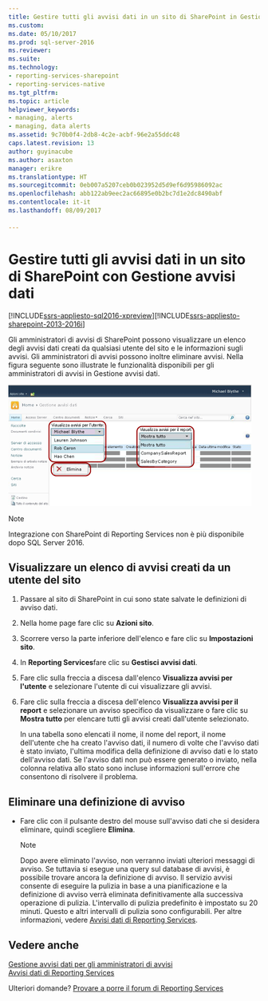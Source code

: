 ```yaml
---
title: Gestire tutti gli avvisi dati in un sito di SharePoint in Gestione avvisi dati | Documenti Microsoft
ms.custom: 
ms.date: 05/10/2017
ms.prod: sql-server-2016
ms.reviewer: 
ms.suite: 
ms.technology:
- reporting-services-sharepoint
- reporting-services-native
ms.tgt_pltfrm: 
ms.topic: article
helpviewer_keywords:
- managing, alerts
- managing, data alerts
ms.assetid: 9c70b0f4-2db8-4c2e-acbf-96e2a55ddc48
caps.latest.revision: 13
author: guyinacube
ms.author: asaxton
manager: erikre
ms.translationtype: HT
ms.sourcegitcommit: 0eb007a5207ceb0b023952d5d9ef6d95986092ac
ms.openlocfilehash: abb122ab9eec2ac66895e0b2bc7d1e2dc8490abf
ms.contentlocale: it-it
ms.lasthandoff: 08/09/2017

---
```

# <a name="manage-all-data-alerts-on-a-sharepoint-site-in-data-alert-manager"></a>Gestire tutti gli avvisi dati in un sito di SharePoint con Gestione avvisi dati

[!INCLUDE[ssrs-appliesto-sql2016-xpreview](../includes/ssrs-appliesto-sql2016-xpreview.md)][!INCLUDE[ssrs-appliesto-sharepoint-2013-2016i](../includes/ssrs-appliesto-sharepoint-2013-2016.md)]

Gli amministratori di avvisi di SharePoint possono visualizzare un elenco degli avvisi dati creati da qualsiasi utente del sito e le informazioni sugli avvisi. Gli amministratori di avvisi possono inoltre eliminare avvisi. Nella figura seguente sono illustrate le funzionalità disponibili per gli amministratori di avvisi in Gestione avvisi dati.

 ![Gestione di avvisi per gli amministratori del sito SharePoint](../reporting-services/media/rs-alertmanagersite.gif "Gestione avvisi per gli amministratori del sito SharePoint")

> [!NOTE]
> Integrazione con SharePoint di Reporting Services non è più disponibile dopo SQL Server 2016.

## <a name="view-a-list-of-alerts-created-by-a-site-user"></a>Visualizzare un elenco di avvisi creati da un utente del sito  
  
1.  Passare al sito di SharePoint in cui sono state salvate le definizioni di avviso dati.  
  
2.  Nella home page fare clic su **Azioni sito**.  
  
3.  Scorrere verso la parte inferiore dell'elenco e fare clic su **Impostazioni sito**.  
  
4.  In **Reporting Services**fare clic su **Gestisci avvisi dati**.  
  
5.  Fare clic sulla freccia a discesa dall'elenco **Visualizza avvisi per l'utente** e selezionare l'utente di cui visualizzare gli avvisi.  
  
6.  Fare clic sulla freccia a discesa dell'elenco **Visualizza avvisi per il report** e selezionare un avviso specifico da visualizzare o fare clic su **Mostra tutto** per elencare tutti gli avvisi creati dall'utente selezionato.  
  
     In una tabella sono elencati il nome, il nome del report, il nome dell'utente che ha creato l'avviso dati, il numero di volte che l'avviso dati è stato inviato, l'ultima modifica della definizione di avviso dati e lo stato dell'avviso dati. Se l'avviso dati non può essere generato o inviato, nella colonna relativa allo stato sono incluse informazioni sull'errore che consentono di risolvere il problema.  
  
## <a name="delete-an-alert-definition"></a>Eliminare una definizione di avviso  
  
-   Fare clic con il pulsante destro del mouse sull'avviso dati che si desidera eliminare, quindi scegliere **Elimina**.  
  
    > [!NOTE]  
    >  Dopo avere eliminato l'avviso, non verranno inviati ulteriori messaggi di avviso. Se tuttavia si esegue una query sul database di avvisi, è possibile trovare ancora la definizione di avviso. Il servizio avvisi consente di eseguire la pulizia in base a una pianificazione e la definizione di avviso verrà eliminata definitivamente alla successiva operazione di pulizia. L'intervallo di pulizia predefinito è impostato su 20 minuti. Questo e altri intervalli di pulizia sono configurabili. Per altre informazioni, vedere [Avvisi dati di Reporting Services](../reporting-services/reporting-services-data-alerts.md).  

## <a name="see-also"></a>Vedere anche

[Gestione avvisi dati per gli amministratori di avvisi](../reporting-services/data-alert-manager-for-alerting-administrators.md)   
[Avvisi dati di Reporting Services](../reporting-services/reporting-services-data-alerts.md)  

Ulteriori domande? [Provare a porre il forum di Reporting Services](http://go.microsoft.com/fwlink/?LinkId=620231)
